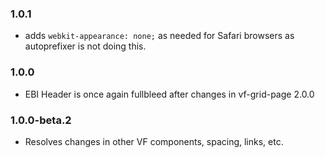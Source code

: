 ### 1.0.1

- adds `webkit-appearance: none;` as needed for Safari browsers as autoprefixer is not doing this.

### 1.0.0

- EBI Header is once again fullbleed after changes in vf-grid-page 2.0.0

### 1.0.0-beta.2

- Resolves changes in other VF components, spacing, links, etc.
